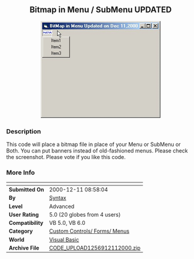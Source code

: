 ﻿<div align="center">

## Bitmap in Menu / SubMenu UPDATED

<img src="PIC200012112251360.gif">
</div>

### Description

This code will place a bitmap file in place of your Menu or SubMenu or Both. You can put banners instead of old-fashioned menus. Please check the screenshot. Please vote if you like this code.
 
### More Info
 


<span>             |<span>
---                |---
**Submitted On**   |2000-12-11 08:58:04
**By**             |[Syntax](https://github.com/Planet-Source-Code/PSCIndex/blob/master/ByAuthor/syntax.md)
**Level**          |Advanced
**User Rating**    |5.0 (20 globes from 4 users)
**Compatibility**  |VB 5\.0, VB 6\.0
**Category**       |[Custom Controls/ Forms/  Menus](https://github.com/Planet-Source-Code/PSCIndex/blob/master/ByCategory/custom-controls-forms-menus__1-4.md)
**World**          |[Visual Basic](https://github.com/Planet-Source-Code/PSCIndex/blob/master/ByWorld/visual-basic.md)
**Archive File**   |[CODE\_UPLOAD1256912112000\.zip](https://github.com/Planet-Source-Code/syntax-bitmap-in-menu-submenu-updated__1-13498/archive/master.zip)








